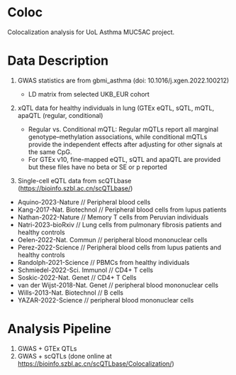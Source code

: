 # Coloc
Colocalization analysis for UoL Asthma MUC5AC project.

# Data Description
1. GWAS statistics are from gbmi_asthma (doi: 10.1016/j.xgen.2022.100212)
   - LD matrix from selected UKB_EUR cohort
     
2. xQTL data for healthy individuals in lung (GTEx eQTL, sQTL, mQTL, apaQTL (regular, conditional)
   - Regular vs. Conditional mQTL: Regular mQTLs report all marginal genotype–methylation associations, while conditional mQTLs provide the independent effects after adjusting for other signals at the same CpG.
   - For GTEx v10, fine-mapped eQTL, sQTL and apaQTL are provided but these files have no beta or SE or p reported
     
3.  Single-cell eQTL data from scQTLbase (https://bioinfo.szbl.ac.cn/scQTLbase/)
   - Aquino-2023-Nature // Peripheral blood cells
   - Kang-2017-Nat. Biotechnol // Peripheral blood cells from lupus patients
   - Nathan-2022-Nature // Memory T cells from Peruvian individuals
   - Natri-2023-bioRxiv // Lung cells from pulmonary fibrosis patients and healthy controls
   - Oelen-2022-Nat. Commun // peripheral blood mononuclear cells
   - Perez-2022-Science // Peripheral blood cells from lupus patients and healthy controls
   - Randolph-2021-Science // PBMCs from healthy individuals
   - Schmiedel-2022-Sci. Immunol //  CD4+ T cells
   - Soskic-2022-Nat. Genet // CD4+ T Cells
   - van der Wijst-2018-Nat. Genet // peripheral blood mononuclear cells
   - Wills-2013-Nat. Biotechnol // B cells
   - YAZAR-2022-Science // peripheral blood mononuclear cells

# Analysis Pipeline
1. GWAS + GTEx QTLs
2. GWAS + scQTLs (done online at https://bioinfo.szbl.ac.cn/scQTLbase/Colocalization/)
